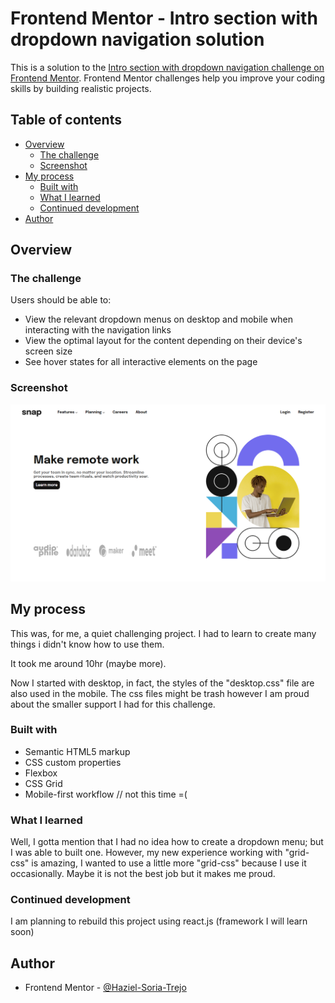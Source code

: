 # Frontend Mentor - Intro section with dropdown navigation solution

This is a solution to the [Intro section with dropdown navigation challenge on Frontend Mentor](https://www.frontendmentor.io/challenges/intro-section-with-dropdown-navigation-ryaPetHE5). Frontend Mentor challenges help you improve your coding skills by building realistic projects. 

## Table of contents

- [Overview](#overview)
  - [The challenge](#the-challenge)
  - [Screenshot](#screenshot)
- [My process](#my-process)
  - [Built with](#built-with)
  - [What I learned](#what-i-learned)
  - [Continued development](#continued-development)
- [Author](#author)

## Overview

### The challenge

Users should be able to:

- View the relevant dropdown menus on desktop and mobile when interacting with the navigation links
- View the optimal layout for the content depending on their device's screen size
- See hover states for all interactive elements on the page

### Screenshot

![](./screenshot.png)

## My process
This was, for me, a quiet challenging project. I had to learn to create many
things i didn't know how to use them.

It took me around 10hr (maybe more).

Now I started with desktop, in fact, the styles of the "desktop.css" file are also used
in the mobile. The css files might be trash however I am proud about the smaller support 
I had for this challenge.
### Built with

- Semantic HTML5 markup
- CSS custom properties
- Flexbox
- CSS Grid
- Mobile-first workflow // not this time =(

### What I learned
Well, I gotta mention that I had no idea how to create a dropdown menu; but I was able
to built one. However, my new experience working with "grid-css" is amazing, I wanted to use
a little more "grid-css" because I use it occasionally. Maybe it is not the best job but 
it makes me proud. 

### Continued development

I am planning to rebuild this project using react.js (framework I will learn soon)

## Author

- Frontend Mentor - [@Haziel-Soria-Trejo](https://www.frontendmentor.io/profile/Haziel-Soria-Trejo)
